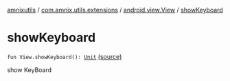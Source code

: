 [amnixutils](../../index.md) / [com.amnix.utils.extensions](../index.md) / [android.view.View](index.md) / [showKeyboard](./show-keyboard.md)

# showKeyboard

`fun View.showKeyboard(): `[`Unit`](https://kotlinlang.org/api/latest/jvm/stdlib/kotlin/-unit/index.html) [(source)](https://github.com/AmniX/amnixUtils/tree/master/amnixutils/src/main/java/com/amnix/utils/extensions/ViewExtensions.kt#L45)

show KeyBoard


